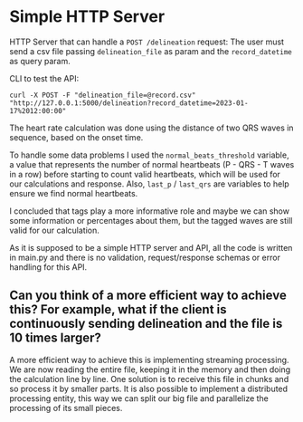 # Simple HTTP Server

HTTP Server that can handle a `POST /delineation` request:
The user must send a csv file passing `delineation_file` as param and the `record_datetime` as query param.


CLI to test the API:
````
curl -X POST -F "delineation_file=@record.csv" "http://127.0.0.1:5000/delineation?record_datetime=2023-01-17%2012:00:00"
````

The heart rate calculation was done using the distance of two QRS waves in sequence, based on the onset time.

To handle some data problems I used the `normal_beats_threshold` variable, a value that represents the number of normal heartbeats (P - QRS - T waves in a row) before starting to count valid heartbeats, which will be used for our calculations and response. Also, `last_p` / `last_qrs` are variables to help ensure we find normal heartbeats. 

I concluded that tags play a more informative role and maybe we can show some information or percentages about them, but the tagged waves are still valid for our calculation.

As it is supposed to be a simple HTTP server and API, all the code is written in main.py and there is no validation, request/response schemas or error handling for this API.

##  Can you think of a more efficient way to achieve this? For example, what if the client is continuously sending delineation and the file is 10 times larger?

A more efficient way to achieve this is implementing streaming processing. We are now reading the entire file, keeping it in the memory and then doing the calculation line by line. One solution is to receive this file in chunks and so process it by smaller parts. It is also possible to implement a distributed processing entity, this way we can split our big file and parallelize the processing of its small pieces.